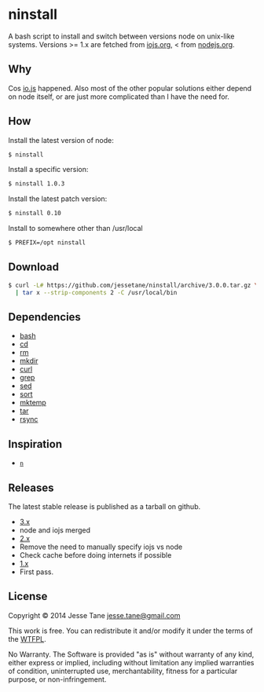 # ninstall
A bash script to install and switch between versions node on unix-like systems. Versions >= 1.x are fetched from [iojs.org](https://iojs.org/dist), < from [nodejs.org](http://nodejs.org/dist).

## Why
Cos [io.js](https://iojs.org) happened. Also most of the other popular solutions either depend on node itself, or are just more complicated than I have the need for.

## How
Install the latest version of node:
```bash
$ ninstall
```

Install a specific version:
```bash
$ ninstall 1.0.3
```

Install the latest patch version:
```bash
$ ninstall 0.10
```

Install to somewhere other than /usr/local
```bash
$ PREFIX=/opt ninstall
```

## Download
```bash
$ curl -L# https://github.com/jessetane/ninstall/archive/3.0.0.tar.gz \
  | tar x --strip-components 2 -C /usr/local/bin
```

## Dependencies
* [bash](http://linux.die.net/man/1/bash)
* [cd](http://linux.die.net/man/1/cd)
* [rm](http://linux.die.net/man/1/rm)
* [mkdir](http://linux.die.net/man/1/mkdir)
* [curl](http://linux.die.net/man/1/curl)
* [grep](http://linux.die.net/man/1/grep)
* [sed](http://linux.die.net/man/1/sed)
* [sort](http://linux.die.net/man/1/sort)
* [mktemp](http://linux.die.net/man/1/mktemp)
* [tar](http://linux.die.net/man/1/tar)
* [rsync](http://linux.die.net/man/1/rsync)

## Inspiration
* [`n`](https://github.com/tj/n)

## Releases
The latest stable release is published as a tarball on github.
* [3.x](https://github.com/jessetane/ninstall/archive/3.0.0.tar.gz)
 * node and iojs merged
* [2.x](https://github.com/jessetane/ninstall/archive/2.0.0.tar.gz)
 * Remove the need to manually specify iojs vs node
 * Check cache before doing internets if possible
* [1.x](https://github.com/jessetane/ninstall/archive/1.0.0.tar.gz)
 * First pass.

## License
Copyright © 2014 Jesse Tane <jesse.tane@gmail.com>

This work is free. You can redistribute it and/or modify it under the
terms of the [WTFPL](http://www.wtfpl.net/txt/copying).

No Warranty. The Software is provided "as is" without warranty of any kind, either express or implied, including without limitation any implied warranties of condition, uninterrupted use, merchantability, fitness for a particular purpose, or non-infringement.

